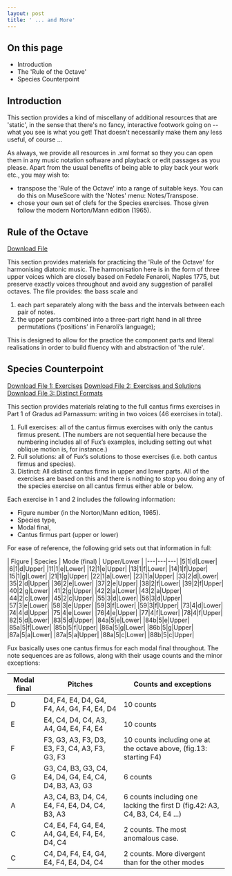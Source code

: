 ```yaml
---
layout: post
title: ' ... and More'
---
```


## On this page
- Introduction
- The 'Rule of the Octave'
- Species Counterpoint

## Introduction

This section provides a kind of miscellany of additional resources that are 'static', in the sense that there's no fancy, interactive footwork going on -- what you see is what you get! That doesn't necessarily make them any less useful, of course ...

As always, we provide all resources in .xml format so they you can open them in any music notation software and playback or edit passages as you please. Apart from the usual benefits of being able to play back your work etc., you may wish to:
- transpose the 'Rule of the Octave' into a range of suitable keys. You can do this on MuseScore with the 'Notes' menu: Notes/Transpose.
- chose your own set of clefs for the Species exercises. Those given follow the modern Norton/Mann edition (1965).

## Rule of the Octave
<a href="/ROTO/The Rule of the Octave.xml" download="ROTO">Download File</a>

This section provides materials for practicing the 'Rule of the Octave' for harmonising diatonic music.
The harmonisation here is in the form of three upper voices which are closely based on Fedele Fenaroli, Naples 1775, but preserve exactly voices throughout and avoid any suggestion of parallel octaves.
The file provides: the bass scale and
1. each part separately along with the bass and the intervals between each pair of notes.
2. the upper parts combined into a three-part right hand in all three permutations (‘positions’ in Fenaroli’s language);

This is designed to allow for the practice the component parts and literal realisations in order to build fluency with and abstraction of 'the rule'.

## Species Counterpoint
<a href="/species/Gradus Exercises.musicxml" download="Species_Ex">Download File 1: Exercises</a>
<a href="/species/Exercises and Solutions.musicxml" download="Species_Ex_Soln">Download File 2: Exercises and Solutions</a>
<a href="/species/Distinct.musicxml" download="Species_Distinct">Download File 3: Distinct Formats</a>

This section provides materials relating to the full cantus firms exercises in Part 1 of Gradus ad Parnassum: writing in two voices (46 exercises in total).

1. Full exercises: all of the cantus firmus exercises with only the cantus firmus present. (The numbers are not sequential here because the numbering includes all of Fux’s examples, including setting out what oblique motion is, for instance.)
2. Full solutions: all of Fux’s solutions to those exercises (i.e. both cantus firmus and species).
3. Distinct: All distinct cantus firms in upper and lower parts. All of the exercises are based on this and there is nothing to stop you doing any of the species exercise on all cantus firmus either able or below.

Each exercise in 1 and 2 includes the following information:
- Figure number (in the Norton/Mann edition, 1965).
- Species type,
- Modal final,
- Cantus firmus part (upper or lower)

For ease of reference, the following grid sets out that information in full:
<!-- along with the original clefs, and Mann’s replacements. -->

| Figure | Species | Mode (final) | Upper/Lower |
|---|---|---|
|5|1|d|Lower|
|6|1|d|Upper|
|11|1|e|Lower|
|12|1|e|Upper|
|13|1|f|Lower|
|14|1|f|Upper|
|15|1|g|Lower|
|21|1|g|Upper|
|22|1|a|Lower|
|23|1|a|Upper|
|33|2|d|Lower|
|35|2|d|Upper|
|36|2|e|Lower|
|37|2|e|Upper|
|38|2|f|Lower|
|39|2|f|Upper|
|40|2|g|Lower|
|41|2|g|Upper|
|42|2|a|Lower|
|43|2|a|Upper|
|44|2|c|Lower|
|45|2|c|Upper|
|55|3|d|Lower|
|56|3|d|Upper|
|57|3|e|Lower|
|58|3|e|Upper|
|59|3|f|Lower|
|59|3|f|Upper|
|73|4|d|Lower|
|74|4|d|Upper|
|75|4|e|Lower|
|76|4|e|Upper|
|77|4|f|Lower|
|78|4|f|Upper|
|82|5|d|Lower|
|83|5|d|Upper|
|84a|5|e|Lower|
|84b|5|e|Upper|
|85a|5|f|Lower|
|85b|5|f|Upper|
|86a|5|g|Lower|
|86b|5|g|Upper|
|87a|5|a|Lower|
|87a|5|a|Upper|
|88a|5|c|Lower|
|88b|5|c|Upper|

Fux basically uses one cantus firmus for each modal final throughout. The note sequences are as follows, along with their usage counts and the minor exceptions:

| Modal final | Pitches | Counts and exceptions |
|---|---|---|
| D | D4, F4, E4, D4, G4, F4, A4, G4, F4, E4, D4| 10 counts |
| E | E4, C4, D4, C4, A3, A4, G4, E4, F4, E4| 10 counts |
| F | F3, G3, A3, F3, D3, E3, F3, C4, A3, F3, G3, F3| 10 counts including one at the octave above, (fig.13: starting F4) |
| G | G3, C4, B3, G3, C4, E4, D4, G4, E4, C4, D4, B3, A3, G3| 6 counts |
| A | A3, C4, B3, D4, C4, E4, F4, E4, D4, C4, B3, A3| 6 counts including one lacking the first D (fig.42: A3, C4, B3, C4, E4 ...) |
| C | C4, E4, F4, G4, E4, A4, G4, E4, F4, E4, D4, C4 | 2 counts. The most anomalous case.|
| C | C4, D4, F4, E4, G4, E4, F4, E4, D4, C4 | 2 counts. More divergent than for the other modes|

<!-- To do: originalClefUpper, originalClefLower, replacementClefUpper, replacementClefLower
(Original = Fux; Replacement = Mann) -->
